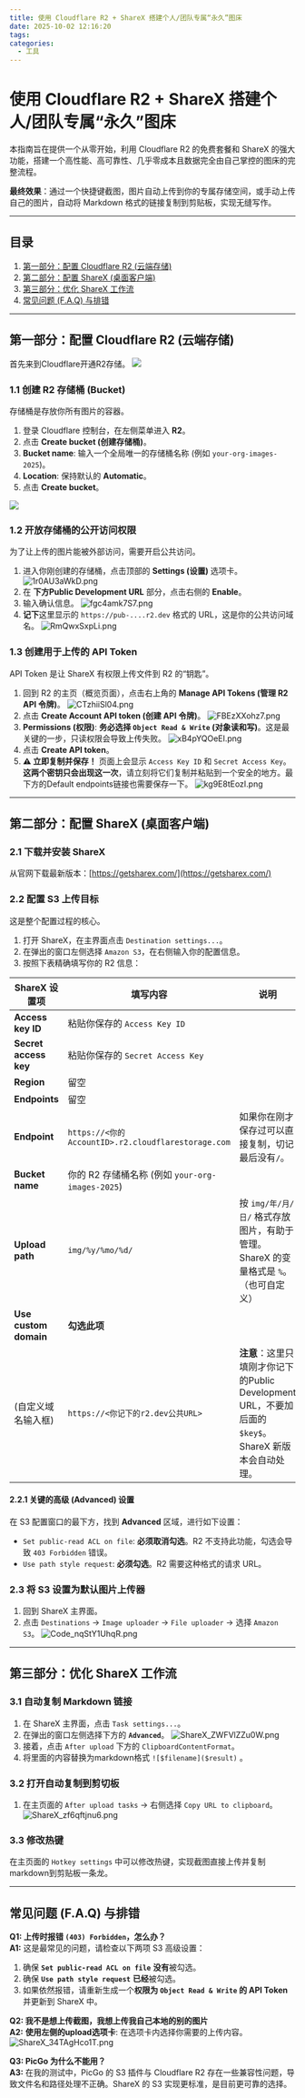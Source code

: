 ```yaml
---
title: 使用 Cloudflare R2 + ShareX 搭建个人/团队专属“永久”图床
date: 2025-10-02 12:16:20
tags:
categories:
  - 工具
---
```

# 使用 Cloudflare R2 + ShareX 搭建个人/团队专属“永久”图床

本指南旨在提供一个从零开始，利用 Cloudflare R2 的免费套餐和 ShareX 的强大功能，搭建一个高性能、高可靠性、几乎零成本且数据完全由自己掌控的图床的完整流程。

**最终效果**：通过一个快捷键截图，图片自动上传到你的专属存储空间，或手动上传自己的图片，自动将 Markdown 格式的链接复制到剪贴板，实现无缝写作。

---

## 目录
1.  [第一部分：配置 Cloudflare R2 (云端存储)](#第一部分配置-cloudflare-r2-云端存储)
2.  [第二部分：配置 ShareX (桌面客户端)](#第二部分配置-sharex-桌面客户端)
3.  [第三部分：优化 ShareX 工作流](#第三部分优化-sharex-工作流)
4.  [常见问题 (F.A.Q) 与排错](#常见问题-faq-与排错)

---

## 第一部分：配置 Cloudflare R2 (云端存储)

首先来到Cloudflare开通R2存储。
![](https://pub-85d4dcece16844bf8290aa4b33608ccd.r2.dev/ShareX/2025/09/%E5%9B%BE%E7%89%87_20250927143514.png)

### 1.1 创建 R2 存储桶 (Bucket)

存储桶是存放你所有图片的容器。

1.  登录 Cloudflare 控制台，在左侧菜单进入 **R2**。
2.  点击 **Create bucket (创建存储桶)**。
3.  **Bucket name**: 输入一个全局唯一的存储桶名称 (例如 `your-org-images-2025`)。
4.  **Location**: 保持默认的 **Automatic**。
5.  点击 **Create bucket**。

![](https://pub-85d4dcece16844bf8290aa4b33608ccd.r2.dev/ShareX/2025/09/xrRAVMB2Sz.png)

### 1.2 开放存储桶的公开访问权限

为了让上传的图片能被外部访问，需要开启公共访问。

1.  进入你刚创建的存储桶，点击顶部的 **Settings (设置)** 选项卡。
![1r0AU3aWkD.png](https://pub-85d4dcece16844bf8290aa4b33608ccd.r2.dev/ShareX/2025/09/1r0AU3aWkD.png)
2.  在 **下方Public Development URL** 部分，点击右侧的 **Enable**。
3.  输入确认信息。
![fgc4amk7S7.png](https://pub-85d4dcece16844bf8290aa4b33608ccd.r2.dev/ShareX/2025/09/fgc4amk7S7.png)
4.  **记下**这里显示的 `https://pub-....r2.dev` 格式的 URL，这是你的公共访问域名。
![RmQwxSxpLi.png](https://pub-85d4dcece16844bf8290aa4b33608ccd.r2.dev/ShareX/2025/09/RmQwxSxpLi.png)

### 1.3 创建用于上传的 API Token

API Token 是让 ShareX 有权限上传文件到 R2 的“钥匙”。

1.  回到 R2 的主页（概览页面），点击右上角的 **Manage API Tokens (管理 R2 API 令牌)**。
![CTzhiiSl04.png](https://pub-85d4dcece16844bf8290aa4b33608ccd.r2.dev/ShareX/2025/09/CTzhiiSl04.png)
1.  点击 **Create Account API token (创建 API 令牌)**。
![FBEzXXohz7.png](https://pub-85d4dcece16844bf8290aa4b33608ccd.r2.dev/ShareX/2025/09/FBEzXXohz7.png)
2.  **Permissions (权限)**: **务必选择 `Object Read & Write` (对象读和写)**。这是最关键的一步，只读权限会导致上传失败。
![xB4pYQOeEI.png](https://pub-85d4dcece16844bf8290aa4b33608ccd.r2.dev/ShareX/2025/09/xB4pYQOeEI.png)
3.  点击 **Create API token**。
4.  **⚠️ 立即复制并保存！** 页面上会显示 `Access Key ID` 和 `Secret Access Key`。**这两个密钥只会出现这一次**，请立刻将它们复制并粘贴到一个安全的地方。最下方的Default endpoints链接也需要保存一下。
![kg9E8tEozI.png](https://pub-85d4dcece16844bf8290aa4b33608ccd.r2.dev/ShareX/2025/09/kg9E8tEozI.png)

---

## 第二部分：配置 ShareX (桌面客户端)

### 2.1 下载并安装 ShareX

从官网下载最新版本：[https://getsharex.com/](https://getsharex.com/)

### 2.2 配置 S3 上传目标

这是整个配置过程的核心。

1.  打开 ShareX，在主界面点击 `Destination settings...`。
2.  在弹出的窗口左侧选择 `Amazon S3`，在右侧输入你的配置信息。
3.  按照下表精确填写你的 R2 信息：

| ShareX 设置项             | 填写内容                                                               | 说明                                                                      |
| ------------------------- | ---------------------------------------------------------------------- | ------------------------------------------------------------------------- |
| **Access key ID** | 粘贴你保存的 `Access Key ID`                                             |                                                                           |
| **Secret access key** | 粘贴你保存的 `Secret Access Key`                                           |                                                                           |
| **Region** | 留空                                                                 |                                                                           |
| **Endpoints** | 留空                       |        
| **Endpoint** | `https://<你的AccountID>.r2.cloudflarestorage.com`                       |  如果你在刚才保存过可以直接复制，切记最后没有`/`。                                           |
| **Bucket name** | 你的 R2 存储桶名称 (例如 `your-org-images-2025`)                         |                                                                           |
| **Upload path** | `img/%y/%mo/%d/`                                                         | 按 `img/年/月/日/` 格式存放图片，有助于管理。ShareX 的变量格式是 `%`。（也可自定义）       |
| **Use custom domain** | **勾选此项** |                                                                           |
| (自定义域名输入框)        | `https://<你记下的r2.dev公共URL>`                                          | **注意**：这里只填刚才你记下的Public Development URL，不要加后面的 `$key$`。ShareX 新版本会自动处理。 |


#### 2.2.1 关键的高级 (Advanced) 设置

在 S3 配置窗口的最下方，找到 **Advanced** 区域，进行如下设置：

* `Set public-read ACL on file`: **必须取消勾选**。R2 不支持此功能，勾选会导致 `403 Forbidden` 错误。
* `Use path style request`: **必须勾选**。R2 需要这种格式的请求 URL。

### 2.3 将 S3 设置为默认图片上传器

1.  回到 ShareX 主界面。
2.  点击 `Destinations` -> `Image uploader` -> `File uploader` -> 选择 `Amazon S3`。
![Code_nqStY1UhqR.png](https://pub-85d4dcece16844bf8290aa4b33608ccd.r2.dev/ShareX/2025/09/Code_nqStY1UhqR.png)

---

## 第三部分：优化 ShareX 工作流

### 3.1 自动复制 Markdown 链接

1.  在 ShareX 主界面，点击 `Task settings...`。
2.  在弹出的窗口左侧选择下方的 **`Advanced`**。
![ShareX_ZWFVlZZu0W.png](https://pub-85d4dcece16844bf8290aa4b33608ccd.r2.dev/ShareX/2025/09/ShareX_ZWFVlZZu0W.png)
1.  接着，点击 `After upload` 下方的 `ClipboardContentFormat`。
2.  将里面的内容替换为markdown格式 `![$filename]($result)` 。

### 3.2 打开自动复制到剪切板 

1.  在主页面的 `After upload tasks` -> 右侧选择 `Copy URL to clipboard`。
![ShareX_zf6qftjnu6.png](https://pub-85d4dcece16844bf8290aa4b33608ccd.r2.dev/ShareX/2025/09/ShareX_zf6qftjnu6.png)

### 3.3 修改热键

在主页面的 `Hotkey settings` 中可以修改热键，实现截图直接上传并复制markdown到剪贴板一条龙。

---

## 常见问题 (F.A.Q) 与排错

**Q1: 上传时报错 `(403) Forbidden`，怎么办？**  
**A1:** 这是最常见的问题，请检查以下两项 S3 高级设置：
1.  确保 **`Set public-read ACL on file`** **没有**被勾选。
2.  确保 **`Use path style request`** **已经**被勾选。
3.  如果依然报错，请重新生成一个**权限为 `Object Read & Write` 的 API Token** 并更新到 ShareX 中。

**Q2: 我不是想上传截图，我想上传我自己本地的别的图片**  
**A2:**
**使用左侧的upload选项卡**: 在选项卡内选择你需要的上传内容。
![ShareX_34TAgHco1T.png](https://pub-85d4dcece16844bf8290aa4b33608ccd.r2.dev/ShareX/2025/09/ShareX_34TAgHco1T.png)

**Q3: PicGo 为什么不能用？**  
**A3:** 在我的测试中，PicGo 的 S3 插件与 Cloudflare R2 存在一些兼容性问题，导致文件名和路径处理不正确。ShareX 的 S3 实现更标准，是目前更可靠的选择。
